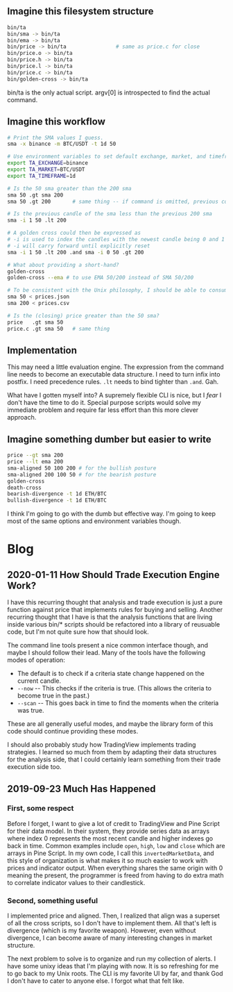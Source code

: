 ## Imagine this filesystem structure

```sh
bin/ta
bin/sma -> bin/ta
bin/ema -> bin/ta
bin/price -> bin/ta                # same as price.c for close
bin/price.o -> bin/ta
bin/price.h -> bin/ta
bin/price.l -> bin/ta
bin/price.c -> bin/ta
bin/golden-cross -> bin/ta
```

bin/ta is the only actual script.
argv[0] is introspected to find the actual command.

## Imagine this workflow

```sh
# Print the SMA values I guess.
sma -x binance -m BTC/USDT -t 1d 50

# Use environment variables to set default exchange, market, and timeframe
export TA_EXCHANGE=binance
export TA_MARKET=BTC/USDT
export TA_TIMEFRAME=1d

# Is the 50 sma greater than the 200 sma
sma 50 .gt sma 200
sma 50 .gt 200       # same thing -- if command is omitted, previous command is assumed

# Is the previous candle of the sma less than the previous 200 sma
sma -i 1 50 .lt 200

# A golden cross could then be expressed as
# -i is used to index the candles with the newest candle being 0 and 1 being the previous candle and 2 the candle before that.
# -i will carry forward until explicitly reset
sma -i 1 50 .lt 200 .and sma -i 0 50 .gt 200

# What about providing a short-hand?
golden-cross
golden-cross --ema # to use EMA 50/200 instead of SMA 50/200

# To be consistent with the Unix philosophy, I should be able to consume STDIN too.
sma 50 < prices.json
sma 200 < prices.csv

# Is the (closing) price greater than the 50 sma?
price   .gt sma 50
price.c .gt sma 50   # same thing
```

## Implementation

This may need a little evaluation engine. The expression from the command line
needs to become an executable data structure. I need to turn infix into postfix.
I need precedence rules. `.lt` needs to bind tighter than `.and`.  Gah.

What have I gotten myself into? A supremely flexible CLI is nice, but I *fear* I
don't have the time to do it. Special purpose scripts would solve my immediate
problem and require far less effort than this more clever approach.

## Imagine something dumber but easier to write

```sh
price --gt sma 200
price --lt ema 200
sma-aligned 50 100 200 # for the bullish posture
sma-aligned 200 100 50 # for the bearish posture
golden-cross
death-cross
bearish-divergence -t 1d ETH/BTC
bullish-divergence -t 1d ETH/BTC
```

I think I'm going to go with the dumb but effective way.  I'm going to keep most of
the same options and environment variables though.

# Blog

## 2020-01-11 How Should Trade Execution Engine Work?

I have this recurring thought that analysis and trade execution is just a pure
function against price that implements rules for buying and selling. Another
recurring thought that I have is that the analysis functions that are living
inside various bin/* scripts should be refactored into a library of reusuable
code, but I'm not quite sure how that should look.

The command line tools present a nice common interface though, and maybe I should
follow their lead.  Many of the tools have the following modes of operation:

* The default is to check if a criteria state change happened on the current candle.
* `--now` -- This checks if the criteria is true.  (This allows the criteria to become true in the past.)
* `--scan` -- This goes back in time to find the moments when the criteria was true.

These are all generally useful modes, and maybe the library form of this code
should continue providing these modes.

I should also probably study how TradingView implements trading strategies. I
learned so much from them by adapting their data structures for the analysis
side, that I could certainly learn something from their trade execution side
too.

## 2019-09-23 Much Has Happened

### First, some respect

Before I forget, I want to give a lot of credit to TradingView and Pine Script
for their data model. In their system, they provide series data as arrays where
index 0 represents the most recent candle and higher indexes go back in time.
Common examples include `open`, `high`, `low` and `close` which are arrays in
Pine Script. In my own code, I call this `invertedMarketData`, and this style of
organization is what makes it so much easier to work with prices and indicator
output. When everything shares the same origin with 0 meaning the present, the
programmer is freed from having to do extra math to correlate indicator values
to their candlestick.

### Second, something useful

I implemented price and aligned. Then, I realized that align was a superset of
all the cross scripts, so I don't have to implement them. All that's left is
divergence (which is my favorite weapon). However, even without divergence, I
can become aware of many interesting changes in market structure.

The next problem to solve is to organize and run my collection of alerts. I have
some unixy ideas that I'm playing with now. It is so refreshing for me to go
back to my Unix roots. The CLI is my favorite UI by far, and thank God I don't
have to cater to anyone else.  I forgot what that felt like.
